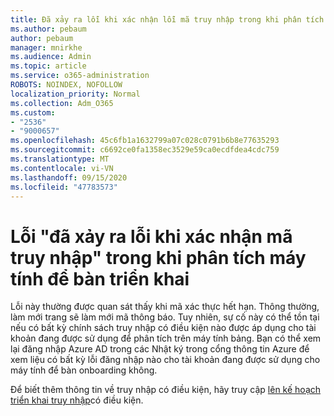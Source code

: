 ```yaml
---
title: Đã xảy ra lỗi khi xác nhận lỗi mã truy nhập trong khi phân tích máy tính tại chỗ
ms.author: pebaum
author: pebaum
manager: mnirkhe
ms.audience: Admin
ms.topic: article
ms.service: o365-administration
ROBOTS: NOINDEX, NOFOLLOW
localization_priority: Normal
ms.collection: Adm_O365
ms.custom:
- "2536"
- "9000657"
ms.openlocfilehash: 45c6fb1a1632799a07c028c0791b6b8e77635293
ms.sourcegitcommit: c6692ce0fa1358ec3529e59ca0ecdfdea4cdc759
ms.translationtype: MT
ms.contentlocale: vi-VN
ms.lasthandoff: 09/15/2020
ms.locfileid: "47783573"
---
```

# <a name="there-was-an-error-validating-access-token-error-during-desktop-analytics-onboarding"></a>Lỗi "đã xảy ra lỗi khi xác nhận mã truy nhập" trong khi phân tích máy tính để bàn triển khai

Lỗi này thường được quan sát thấy khi mã xác thực hết hạn. Thông thường, làm mới trang sẽ làm mới mã thông báo. Tuy nhiên, sự cố này có thể tồn tại nếu có bất kỳ chính sách truy nhập có điều kiện nào được áp dụng cho tài khoản đang được sử dụng để phân tích trên máy tính bảng. Bạn có thể xem lại đăng nhập Azure AD trong các Nhật ký trong cổng thông tin Azure để xem liệu có bất kỳ lỗi đăng nhập nào cho tài khoản đang được sử dụng cho máy tính để bàn onboarding không.

Để biết thêm thông tin về truy nhập có điều kiện, hãy truy cập [lên kế hoạch triển khai truy nhập](https://docs.microsoft.com/azure/active-directory/conditional-access/plan-conditional-access)có điều kiện.